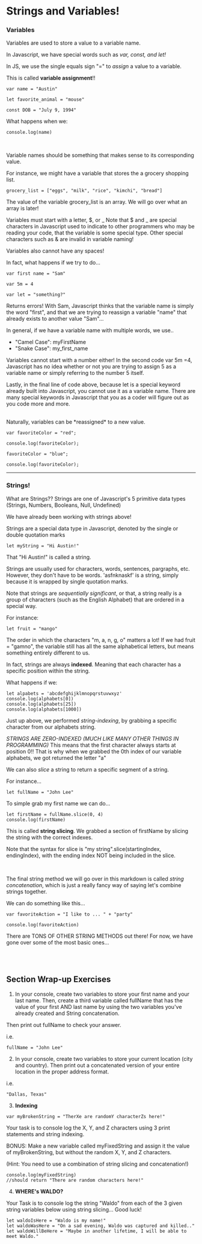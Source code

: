 # Strings and Variables!


### Variables

Variables are used to store a value to a variable name.

In Javascript, we have special words such as *var, const, and let!*

In JS, we use the single equals sign "=" to *assign* a value to a variable.

This is called **variable assignment**!!

```
var name = "Austin"

let favorite_animal = "mouse"

const DOB = "July 9, 1994"
```

What happens when we:

```
console.log(name)
```

<br>

Variable names should be something that makes sense to its corresponding value.

For instance, we might have a variable that stores the a grocery shopping list.

```
grocery_list = ["eggs", "milk", "rice", "kimchi", "bread"]
```

The value of the variable grocery_list is an array. We will go over what an array is
later!

Variables must start with a letter, $, or _
Note that $ and _ are special characters in Javascript used to indicate to other programmers
who may be reading your code, that the variable is some special type. Other special characters
such as & are invalid in variable naming!

Variables also cannot have any spaces!

In fact, what happens if we try to do...
```
var first name = "Sam"

var 5m = 4

var let = "something?"
```

Returns errors! With Sam, Javascript thinks that the variable name is simply the word "first",
and that we are trying to reassign a variable "name" that already exists to another value "Sam"...

In general, if we have a variable name with multiple words, we use..
<ul>
<li>"Camel Case": myFirstName</li>
<li>"Snake Case": my_first_name</li>
</ul>

Variables cannot start with a number either! In the second code var 5m =4, Javascript has no idea
whether or not you are trying to assign 5 as a variable name or simply referring to the number 5 itself.

Lastly, in the final line of code above, because let is a special keyword already built
into Javascript, you cannot use it as a variable name. There are many special keywords in Javascript that you
as a coder will figure out as you code more and more.

<br>
Naturally, variables can be *reassigned* to a new value.

```
var favoriteColor = "red";

console.log(favoriteColor);

favoriteColor = "blue";

console.log(favoriteColor);
```

---
### Strings!

What are Strings?? Strings are one of Javascript's 5 primitive data types (Strings, Numbers, Booleans, Null, Undefined)

We have already been working with strings above!

Strings are a special data type in Javascript, denoted by the single or double quotation marks

```
let myString = "Hi Austin!"
```

That "Hi Austin!" is called a string.

Strings are usually used for characters, words, sentences, pargraphs, etc.
<br>
However, they don't have to be words. 'asfnknaskf' is a string, simply because it is
wrapped by single quotation marks.

Note that strings are *sequentially significant*, or that, a string really is a group of characters
(such as the English Alphabet) that are ordered in a special way.

For instance:
```
let fruit = "mango"
```

The order in which the characters "m, a, n, g, o" matters a lot!
If we had fruit = "gamno", the variable still has all the same alphabetical letters,
but means something entirely different to us.

In fact, strings are always **indexed**. Meaning that each character has a specific position
within the string.

What happens if we:
```
let alpabets = 'abcdefghijklmnopqrstuvwxyz'
console.log(alphabets[0])
console.log(alphabets[25])
console.log(alphabets[1000])
```
Just up above, we performed *string-indexing*, by grabbing a specific character
from our alphabets string.

*STRINGS ARE ZERO-INDEXED (MUCH LIKE MANY OTHER THINGS IN PROGRAMMING)*
This means that the first character always starts at position 0!!
That is why when we grabbed the 0th index of our variable alphabets, we got returned
the letter "a"

We can also *slice* a string to return a specific segment of a string.

For instance...
```
let fullName = "John Lee"
```

To simple grab my first name we can do...
```
let firstName = fullName.slice(0, 4)
console.log(firstName)
```

This is called **string slicing**. We grabbed a section of firstName by slicing the
string with the correct indexes.

Note that the syntax for slice is "my string".slice(startingIndex, endingIndex),
with the ending index NOT being included in the slice.

<br>

The final string method we will go over in this markdown is called *string concatenation*,
which is just a really fancy way of saying let's combine strings together.

We can do something like this...
```
var favoriteAction = "I like to ... " + "party"

console.log(favoriteAction)
```

There are TONS OF OTHER STRING METHODS out there! For now, we have gone over some of the
most basic ones...

<br>
<br>

## Section Wrap-up Exercises

1. In your console, create two variables to store your first name and your last name.
Then, create a third variable called fullName that has the value of your first AND last name
by using the two variables you've already created and String concatenation.

Then print out fullName to check your answer.

i.e.
```
fullName = "John Lee"
```

2. In your console, create two variables to store your current location (city and country).
Then print out a concatenated version of your entire location in the proper address format.

i.e.
```
"Dallas, Texas"
```

3. **Indexing**
```
var myBrokenString = "TherXe are randomY characterZs here!"
```
Your task is to console log the X, Y, and Z characters using 3 print statements and string indexing.

BONUS: Make a new variable called myFixedString and assign it the value of myBrokenString,
but without the random X, Y, and Z characters.

(Hint: You need to use a combination of string slicing and concatenation!)

```
console.log(myFixedString)
//should return "There are random characters here!"
```

4. **WHERE's WALDO?**

Your Task is to console log the string "Waldo" from each of the 3 given string variables
below using string slicing... Good luck!

```
let waldoIsHere = "Waldo is my name!"
let waldoWasHere = "On a sad evening, Waldo was captured and killed.."
let waldoWillBeHere = "Maybe in another lifetime, I will be able to meet Waldo."
```
